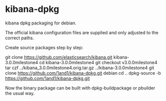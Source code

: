 kibana-dpkg
===========

kibana dpkg packaging for debian.

The official kibana configuration files are supplied and only adjusted to the correct paths.

Create source packages step by step:

git clone https://github.com/elasticsearch/kibana.git kibana-3.0.0milestone4
cd kibana-3.0.0milestone4
git checkout v3.0.0milestone4
tar czf ../kibana_3.0.0milestone4.orig.tar.gz ../kibana-3.0.0milestone4
git clone https://github.com/1and1/kibana-dpkg.git debian
cd ..
dpkg-source -b https://github.com/1and1/kibana-dpkg.git

Now the binary package can be built with dpkg-buildpackage or pbuilder the usual way.
